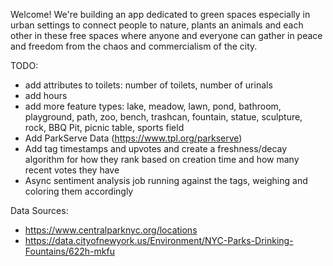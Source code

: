 Welcome! We're building an app dedicated to green spaces especially in urban settings to connect people to nature, plants an animals and each other in these free spaces where anyone and everyone can gather in peace and freedom from the chaos and commercialism of the city.

TODO:

- add attributes to toilets: number of toilets, number of urinals
- add hours
- add more feature types:
  lake, meadow, lawn, pond, bathroom, playground, path, zoo, bench, trashcan, fountain, statue, sculpture, rock, BBQ Pit, picnic table, sports field
- Add ParkServe Data (https://www.tpl.org/parkserve)
- Add tag timestamps and upvotes and create a freshness/decay algorithm for how they rank based on creation time and how many recent votes they have
- Async sentiment analysis job running against the tags, weighing and coloring them accordingly

Data Sources:

- https://www.centralparknyc.org/locations
- https://data.cityofnewyork.us/Environment/NYC-Parks-Drinking-Fountains/622h-mkfu
